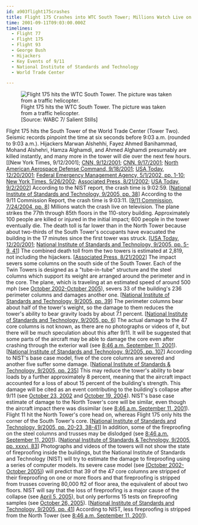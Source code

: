 ```yaml
---
id: a903flight175crashes
title: Flight 175 Crashes into WTC South Tower; Millions Watch Live on Television
time: 2001-09-11T09:03:00.000Z
timelines:
  - Flight 77
  - Flight 175
  - Flight 93
  - George Bush
  - Hijackers
  - Key Events of 9/11
  - National Institute of Standards and Technology
  - World Trade Center

---
```


<figure class="image">
  <img src="//i2.wp.com/cdn.historycommons.org/images/events/289_flight175_high2050081722-9069.jpg" alt="Flight 175 hits the WTC South Tower. The picture was taken from a traffic helicopter." />
  <figcaption>Flight 175 hits the WTC South Tower. The picture was taken from a traffic helicopter.<br />[Source: WABC 7/ Salient Stills]</figcaption>
</figure>

Flight 175 hits the South Tower of the World Trade Center (Tower Two). Seismic records pinpoint the time at six seconds before 9:03 a.m. (rounded to 9:03 a.m.). Hijackers Marwan Alshehhi, Fayez Ahmed Banihammad, Mohand Alshehri, Hamza Alghamdi, and Ahmed Alghamdi presumably are killed instantly, and many more in the tower will die over the next few hours. [[New York Times, 9/12/2001]; [CNN, 9/12/2001][1]; [CNN, 9/17/2001][2]; [North American Aerospace Defense Command, 9/18/2001][3]; [USA Today, 12/20/2001][4]; [Federal Emergency Management Agency, 5/1/2002, pp. 1-10][5]; [New York Times, 5/26/2002][6]; [Associated Press, 8/21/2002][7]; [USA Today, 9/2/2002][8]] According to the NIST report, the crash time is 9:02:59. [[National Institute of Standards and Technology, 9/2005, pp. 38][9]] According to the 9/11 Commission Report, the crash time is 9:03:11. [[9/11 Commission, 7/24/2004, pp. 8][10]] Millions watch the crash live on television. The plane strikes the 77th through 85th floors in the 110-story building. Approximately 100 people are killed or injured in the initial impact; 600 people in the tower eventually die. The death toll is far lower than in the North Tower because about two-thirds of the South Tower's occupants have evacuated the building in the 17 minutes since the first tower was struck. [[USA Today, 12/20/2001][4]; [National Institute of Standards and Technology, 9/2005, pp. 5-9, 41][9]] The combined death toll from the two towers is estimated at 2,819, not including the hijackers. [[Associated Press, 8/21/2002][7]] The impact severs some columns on the south side of the South Tower. Each of the Twin Towers is designed as a "tube-in-tube" structure and the steel columns which support its weight are arranged around the perimeter and in the core. The plane, which is traveling at an estimated speed of around 500 mph (see [October 2002-October 2005](/timeline/#a1002speedindispute)), severs 33 of the building's 236 perimeter columns and damages another one. [[National Institute of Standards and Technology, 9/2005, pp. 39][9]] The perimeter columns bear about half of the tower's weight, so the damage to them reduces the tower's ability to bear gravity loads by about 7.1 percent. [[National Institute of Standards and Technology, 9/2005, pp. 6][9]] The actual damage to the 47 core columns is not known, as there are no photographs or videos of it, but there will be much speculation about this after 9/11. It will be suggested that some parts of the aircraft may be able to damage the core even after crashing through the exterior wall (see [8:46 a.m. September 11, 2001](/timeline/#a846flight11hits)). [[National Institute of Standards and Technology, 9/2005, pp. 107][9]] According to NIST's base case model, five of the core columns are severed and another five suffer some damage. [[National Institute of Standards & Technology, 9/2005, pp. 235][11]] This may reduce the tower's ability to bear loads by a further approximately 8 percent, meaning that the aircraft impact accounted for a loss of about 15 percent of the building's strength. This damage will be cited as an event contributing to the building's collapse after 9/11 (see [October 23, 2002](/timeline/#a102302silversteinstudy) and [October 19, 2004](/timeline/#a101904nisthypothesis)). NIST's base case estimate of damage to the North Tower's core will be similar, even though the aircraft impact there was dissimilar (see [8:46 a.m. September 11, 2001](/timeline/#a846flight11hits)). Flight 11 hit the North Tower's core head on, whereas Flight 175 only hits the corner of the South Tower's core. [[National Institute of Standards and Technology, 9/2005, pp. 20-23, 38-41][9]] In addition, some of the fireproofing on the steel columns and trusses may be dislodged (see [8:46 a.m. September 11, 2001](/timeline/#a846flight11hits)). [[National Institute of Standards & Technology, 9/2005, pp. xxxvi, 83][12]] Photographs and videos of the towers will not show the state of fireproofing inside the buildings, but the National Institute of Standards and Technology (NIST) will try to estimate the damage to fireproofing using a series of computer models. Its severe case model (see [(October 2002-October 2005)](/timeline/#a1002nistadjusts)) will predict that 39 of the 47 core columns are stripped of their fireproofing on one or more floors and that fireproofing is stripped from trusses covering 80,000 ft2 of floor area, the equivalent of about two floors. NIST will say that the loss of fireproofing is a major cause of the collapse (see [April 5, 2005](/timeline/#a040505nistfindings)), but only performs 15 tests on fireproofing samples (see [October 26, 2005](/timeline/#a102605fireproofingtests)). [[National Institute of Standards and Technology, 9/2005, pp. 41][9]] According to NIST, less fireproofing is stripped from the North Tower (see [8:46 a.m. September 11, 2001](/timeline/#a846flight11hits)). 

[1]: http://www.cnn.com/2001/US/09/11/chronology.attack/
[2]: http://www.cnn.com/2001/US/09/16/inv.hijack.warning/
[3]: https://web.archive.org/web/20030809155434/http:/www.norad.mil/index.cfm?fuseaction=home.news_rel_09_18_01
[4]: https://usatoday30.usatoday.com/news/sept11/2001/12/19/usatcov-wtcsurvival.htm
[5]: https://www.fema.gov/media-library/assets/documents/3544
[6]: https://www.nytimes.com/2002/05/26/nyregion/fighting-to-live-as-the-towers-died.html
[7]: https://web.archive.org/web/20021002112814/http://www.gomemphis.com/mca/america_at_war/article/0,1426,MCA_945_1340414,00.html
[8]: https://usatoday30.usatoday.com/news/sept11/2002-09-02-choices-usat_x.htm
[9]: https://ws680.nist.gov/publication/get_pdf.cfm?pub_id=909017
[10]: https://web.archive.org/web/20041020144854/http://www.decloah.com/mirrors/9-11/911_Report.txt
[11]: https://web.archive.org/web/20080422004614/http://wtc.nist.gov/NISTNCSTAR1-2.pdf
[12]: https://web.archive.org/web/20080422005032/http://wtc.nist.gov/NISTNCSTAR1-6A.pdf
